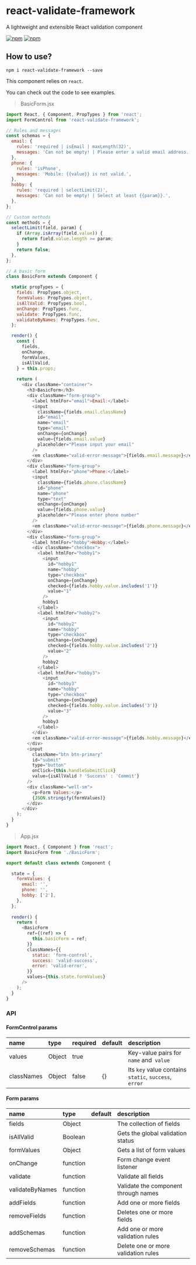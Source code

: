 # react-validate-framework

A lightweight and extensible React validation component

[![npm](https://img.shields.io/npm/v/react-validate-framework.svg?style=flat-square)](https://www.npmjs.com/package/react-validate-framework)
[![npm](https://img.shields.io/npm/dt/react-validate-framework.svg?style=flat-square)](https://github.com/MinJieLiu/react-validate-framework)

## How to use?

    npm i react-validate-framework --save

This component relies on `react`.

You can check out the code to see examples.

> BasicForm.jsx

```js
import React, { Component, PropTypes } from 'react';
import FormControl from 'react-validate-framework';

// Rules and messages
const schemas = {
  email: {
    rules: 'required | isEmail | maxLength(32)',
    messages: 'Can not be empty! | Please enter a valid email address. | Can not exceed {{param}} characters.',
  },
  phone: {
    rules: 'isPhone',
    messages: 'Mobile: {{value}} is not valid.',
  },
  hobby: {
    rules: 'required | selectLimit(2)',
    messages: 'Can not be empty! | Select at least {{param}}.',
  },
};

// Custom methods
const methods = {
  selectLimit(field, param) {
    if (Array.isArray(field.value)) {
      return field.value.length >= param;
    }
    return false;
  },
};

// A basic form
class BasicForm extends Component {

  static propTypes = {
    fields: PropTypes.object,
    formValues: PropTypes.object,
    isAllValid: PropTypes.bool,
    onChange: PropTypes.func,
    validate: PropTypes.func,
    validateByNames: PropTypes.func,
  };

  render() {
    const {
      fields,
      onChange,
      formValues,
      isAllValid,
    } = this.props;
    
    return (
      <div className="container">
        <h3>BasicForm</h3>
        <div className="form-group">
          <label htmlFor="email">Email:</label>
          <input
            className={fields.email.className}
            id="email"
            name="email"
            type="email"
            onChange={onChange}
            value={fields.email.value}
            placeholder="Please input your email"
          />
          <em className="valid-error-message">{fields.email.message}</em>
        </div>
        <div className="form-group">
          <label htmlFor="phone">Phone:</label>
          <input
            className={fields.phone.className}
            id="phone"
            name="phone"
            type="text"
            onChange={onChange}
            value={fields.phone.value}
            placeholder="Please enter phone number"
          />
          <em className="valid-error-message">{fields.phone.message}</em>
        </div>
        <div className="form-group">
          <label htmlFor="hobby">Hobby:</label>
          <div className="checkbox">
            <label htmlFor="hobby1">
              <input
                id="hobby1"
                name="hobby"
                type="checkbox"
                onChange={onChange}
                checked={fields.hobby.value.includes('1')}
                value="1"
              />
              hobby1
            </label>
            <label htmlFor="hobby2">
              <input
                id="hobby2"
                name="hobby"
                type="checkbox"
                onChange={onChange}
                checked={fields.hobby.value.includes('2')}
                value="2"
              />
              hobby2
            </label>
            <label htmlFor="hobby3">
              <input
                id="hobby3"
                name="hobby"
                type="checkbox"
                onChange={onChange}
                checked={fields.hobby.value.includes('3')}
                value="3"
              />
              hobby3
            </label>
          </div>
          <em className="valid-error-message">{fields.hobby.message}</em>
        </div>
        <input
          className="btn btn-primary"
          id="submit"
          type="button"
          onClick={this.handleSubmitClick}
          value={isAllValid ? 'Success' : 'Commit'}
        />
        <div className="well-sm">
          <p>Form Values:</p>
          {JSON.stringify(formValues)}
        </div>
      </div>
    );
  }
}

```

> App.jsx

```js
import React, { Component } from 'react';
import BasicForm from './BasicForm';

export default class extends Component {

  state = {
    formValues: {
      email: '',
      phone: '',
      hobby: ['2'],
    },
  };
  
  render() {
    return (
      <BasicForm
        ref={(ref) => {
          this.basicForm = ref;
        }}
        classNames={{
          static: 'form-control',
          success: 'valid-success',
          error: 'valid-error',
        }}
        values={this.state.formValues}
      />
    );
  }
}

```

### API

#### FormControl params

| name | type | required | default | description |
| :--- | :--- | :--- | :--- | :--- |
| values | Object | true | | Key-value pairs for `name` and` value` |
| classNames | Object | false | {} | Its `key` value contains` static`, `success`,` error` |

#### Form params

| name | type | default | description |
| :--- | :--- | :--- | :--- |
| fields | Object | | The collection of fields |
| isAllValid | Boolean | | Gets the global validation status |
| formValues | Object | | Gets a list of form values |
| onChange | function | | Form change event listener |
| validate | function | | Validate all fields |
| validateByNames | function | | Validate the component through names |
| addFields | function | | Add one or more fields |
| removeFields | function | | Deletes one or more fields |
| addSchemas | function | | Add one or more validation rules |
| removeSchemas | function | | Delete one or more validation rules |
